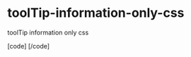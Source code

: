 # toolTip-information-only-css
toolTip information only css

[code]
<span class="info-tooltip" aria-label="Lorem Ipsum is simply dummy text"></span>
[/code]
